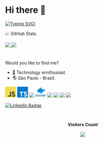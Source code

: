 # Hi there 👋

[![Typing SVG](https://readme-typing-svg.herokuapp.com?font=Cutive+Mono&pause=4000&color=F7F400&background=FFFFFF00&width=435&lines=Hello+my+name+is+Marcos+Barbosa;Be+Welcome+%3A))](https://git.io/typing-svg)


&#x1f4c8; GitHub Stats

<div>
  <a href="https://github.com/marcostkao">
    <img height="180em" src="https://github-readme-stats.vercel.app/api?username=marcostkao&show_icons=true&theme=dracula&include_all_commits=true&count_private=true"/>
    <img height="180em" src="https://github-readme-stats.vercel.app/api/top-langs/?username=marcostkao&layout=compact&langs_count=16&theme=dracula"/>
  </a>
<div>


#
Would you like to find me?

* 🦾 Technology ennthusiast.
* 🌎 São Paulo - Brazil.

<p dir="auto">
  <img src="https://raw.githubusercontent.com/github/explore/80688e429a7d4ef2fca1e82350fe8e3517d3494d/topics/javascript/javascript.png" height="35px" style="max-width: 100%;">
<img src="https://raw.githubusercontent.com/github/explore/80688e429a7d4ef2fca1e82350fe8e3517d3494d/topics/typescript/typescript.png" height="35px" style="max-width: 100%;">
<img src="https://cdn.jsdelivr.net/gh/devicons/devicon/icons/react/react-original.svg" height="35px"  />
<img src="https://raw.githubusercontent.com/github/explore/80688e429a7d4ef2fca1e82350fe8e3517d3494d/topics/docker/docker.png" height="35px" style="max-width: 100%;">
<img src="https://camo.githubusercontent.com/b14dca1713330627c2ffd3443c6770c27c193745afb7e810382ae571add48964/68747470733a2f2f7365656b6c6f676f2e636f6d2f696d616765732f462f6669676d612d6c6f676f2d453445323144334145412d7365656b6c6f676f2e636f6d2e706e67" height="35px" data-canonical-src="https://seeklogo.com/images/F/figma-logo-E4E21D3AEA-seeklogo.com.png" style="max-width: 100%;">
<img src="https://camo.githubusercontent.com/b60bac216ff62e0616a2d282cc1c40af4eada26ae1aae9f92e10dd7751fd4ec2/68747470733a2f2f696f696f64657369676e2e636f6d2f77702d636f6e74656e742f75706c6f6164732f323032302f31302f50686f746f73686f702d6c6f676f2e706e67" height="35px" data-canonical-src="https://ioiodesign.com/wp-content/uploads/2020/10/Photoshop-logo.png" style="max-width: 100%;">
  
<img src="https://cdn.jsdelivr.net/gh/devicons/devicon/icons/aftereffects/aftereffects-original.svg" height="35px"/>
          
<img src="https://camo.githubusercontent.com/6fb1e910a4560f6379900ad3012ca4623482d5d9985ae205dca71499c79daa6e/68747470733a2f2f736474696d65732e636f6d2f77702d636f6e74656e742f75706c6f6164732f323031382f30342f315f74665a6134767349365575734a59745f667a76476e512e706e67" height="35px" data-canonical-src="https://sdtimes.com/wp-content/uploads/2018/04/1_tfZa4vsI6UusJYt_fzvGnQ.png" style="max-width: 100%;">
</p>

[![Linkedin Badge](https://img.shields.io/badge/-LinkedIn-blue?style=flat-square&logo=Linkedin&logoColor=white&link=https://www.linkedin.com/in/marcos-takao)](
https://www.linkedin.com/in/marcos-takao/)
  
  
  <div align="center">
<br><p align="center"><b>Visitors Count</b></p>  
<p align="center"><img align="center" src="https://profile-counter.glitch.me/{marcostkao}/count.svg" /></p> 
<br>
</div>



